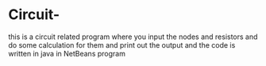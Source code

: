 # Circuit-
this is a circuit related program where you input the nodes and resistors and do some calculation for them and print out the output and the code is written in java in NetBeans program 
